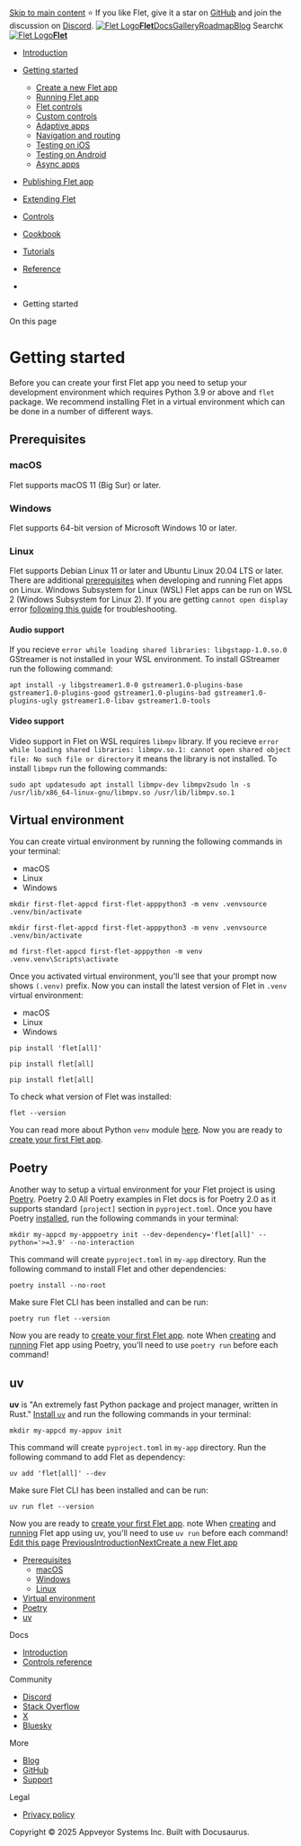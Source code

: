 [Skip to main content](https://flet.dev/docs/getting-started/#__docusaurus_skipToContent_fallback)
⭐️ If you like Flet, give it a star on [GitHub](https://github.com/flet-dev/flet) and join the discussion on [Discord](https://discord.gg/dzWXP8SHG8).
[![Flet Logo](https://flet.dev/img/logo.svg)**Flet**](https://flet.dev/)[Docs](https://flet.dev/docs/)[Gallery](https://flet.dev/gallery)[Roadmap](https://flet.dev/roadmap)[Blog](https://flet.dev/blog)
[](https://github.com/flet-dev/flet)
Search`K`
[![Flet Logo](https://flet.dev/img/logo.svg)**Flet**](https://flet.dev/)
  * [Introduction](https://flet.dev/docs/)
  * [Getting started](https://flet.dev/docs/getting-started/)
    * [Create a new Flet app](https://flet.dev/docs/getting-started/create-flet-app)
    * [Running Flet app](https://flet.dev/docs/getting-started/running-app)
    * [Flet controls](https://flet.dev/docs/getting-started/flet-controls)
    * [Custom controls](https://flet.dev/docs/getting-started/custom-controls)
    * [Adaptive apps](https://flet.dev/docs/getting-started/adaptive-apps)
    * [Navigation and routing](https://flet.dev/docs/getting-started/navigation-and-routing)
    * [Testing on iOS](https://flet.dev/docs/getting-started/testing-on-ios)
    * [Testing on Android](https://flet.dev/docs/getting-started/testing-on-android)
    * [Async apps](https://flet.dev/docs/getting-started/async-apps)
  * [Publishing Flet app](https://flet.dev/docs/publish)
  * [Extending Flet](https://flet.dev/docs/getting-started/)
  * [Controls](https://flet.dev/docs/controls)
  * [Cookbook](https://flet.dev/docs/getting-started/)
  * [Tutorials](https://flet.dev/docs/tutorials)
  * [Reference](https://flet.dev/docs/reference)


  * [](https://flet.dev/)
  * Getting started


On this page
# Getting started
Before you can create your first Flet app you need to setup your development environment which requires Python 3.9 or above and `flet` package.
We recommend installing Flet in a virtual environment which can be done in a number of different ways.
## Prerequisites[​](https://flet.dev/docs/getting-started/#prerequisites "Direct link to Prerequisites")
### macOS[​](https://flet.dev/docs/getting-started/#macos "Direct link to macOS")
Flet supports macOS 11 (Big Sur) or later.
### Windows[​](https://flet.dev/docs/getting-started/#windows "Direct link to Windows")
Flet supports 64-bit version of Microsoft Windows 10 or later.
### Linux[​](https://flet.dev/docs/getting-started/#linux "Direct link to Linux")
Flet supports Debian Linux 11 or later and Ubuntu Linux 20.04 LTS or later.
There are additional [prerequisites](https://flet.dev/docs/publish/linux#prerequisites) when developing and running Flet apps on Linux.
Windows Subsystem for Linux (WSL)
Flet apps can be run on WSL 2 (Windows Subsystem for Linux 2). If you are getting `cannot open display` error [following this guide](https://github.com/microsoft/wslg/wiki/Diagnosing-%22cannot-open-display%22-type-issues-with-WSLg) for troubleshooting.
#### Audio support[​](https://flet.dev/docs/getting-started/#audio-support "Direct link to Audio support")
If you recieve `error while loading shared libraries: libgstapp-1.0.so.0` GStreamer is not installed in your WSL environment.
To install GStreamer run the following command:
```
apt install -y libgstreamer1.0-0 gstreamer1.0-plugins-base gstreamer1.0-plugins-good gstreamer1.0-plugins-bad gstreamer1.0-plugins-ugly gstreamer1.0-libav gstreamer1.0-tools
```

#### Video support[​](https://flet.dev/docs/getting-started/#video-support "Direct link to Video support")
Video support in Flet on WSL requires `libmpv` library.
If you recieve `error while loading shared libraries: libmpv.so.1: cannot open shared object file: No such file or directory` it means the library is not installed.
To install `libmpv` run the following commands:
```
sudo apt updatesudo apt install libmpv-dev libmpv2sudo ln -s /usr/lib/x86_64-linux-gnu/libmpv.so /usr/lib/libmpv.so.1
```

## Virtual environment[​](https://flet.dev/docs/getting-started/#virtual-environment "Direct link to Virtual environment")
You can create virtual environment by running the following commands in your terminal:
  * macOS
  * Linux
  * Windows


```
mkdir first-flet-appcd first-flet-apppython3 -m venv .venvsource .venv/bin/activate
```

```
mkdir first-flet-appcd first-flet-apppython3 -m venv .venvsource .venv/bin/activate
```

```
md first-flet-appcd first-flet-apppython -m venv .venv.venv\Scripts\activate
```

Once you activated virtual environment, you'll see that your prompt now shows `(.venv)` prefix.
Now you can install the latest version of Flet in `.venv` virtual environment:
  * macOS
  * Linux
  * Windows


```
pip install 'flet[all]'
```

```
pip install flet[all]
```

```
pip install flet[all]
```

To check what version of Flet was installed:
```
flet --version
```

You can read more about Python `venv` module [here](https://docs.python.org/3/library/venv.html).
Now you are ready to [create your first Flet app](https://flet.dev/docs/getting-started/create-flet-app).
## Poetry[​](https://flet.dev/docs/getting-started/#poetry "Direct link to Poetry")
Another way to setup a virtual environment for your Flet project is using [Poetry](https://python-poetry.org/docs/).
Poetry 2.0
All Poetry examples in Flet docs is for Poetry 2.0 as it supports standard `[project]` section in `pyproject.toml`.
Once you have Poetry [installed](https://python-poetry.org/docs/#installation), run the following commands in your terminal:
```
mkdir my-appcd my-apppoetry init --dev-dependency='flet[all]' --python='>=3.9' --no-interaction
```

This command will create `pyproject.toml` in `my-app` directory.
Run the following command to install Flet and other dependencies:
```
poetry install --no-root
```

Make sure Flet CLI has been installed and can be run:
```
poetry run flet --version
```

Now you are ready to [create your first Flet app](https://flet.dev/docs/getting-started/create-flet-app).
note
When [creating](https://flet.dev/docs/getting-started/create-flet-app) and [running](https://flet.dev/docs/getting-started/running-app) Flet app using Poetry, you'll need to use `poetry run` before each command!
## uv[​](https://flet.dev/docs/getting-started/#uv "Direct link to uv")
**uv** is "An extremely fast Python package and project manager, written in Rust."
[Install `uv`](https://github.com/astral-sh/uv?tab=readme-ov-file#installation) and run the following commands in your terminal:
```
mkdir my-appcd my-appuv init
```

This command will create `pyproject.toml` in `my-app` directory.
Run the following command to add Flet as dependency:
```
uv add 'flet[all]' --dev
```

Make sure Flet CLI has been installed and can be run:
```
uv run flet --version
```

Now you are ready to [create your first Flet app](https://flet.dev/docs/getting-started/create-flet-app).
note
When [creating](https://flet.dev/docs/getting-started/create-flet-app) and [running](https://flet.dev/docs/getting-started/running-app) Flet app using uv, you'll need to use `uv run` before each command!
[Edit this page](https://github.com/flet-dev/website/edit/main/docs/getting-started/index.md)
[PreviousIntroduction](https://flet.dev/docs/)[NextCreate a new Flet app](https://flet.dev/docs/getting-started/create-flet-app)
  * [Prerequisites](https://flet.dev/docs/getting-started/#prerequisites)
    * [macOS](https://flet.dev/docs/getting-started/#macos)
    * [Windows](https://flet.dev/docs/getting-started/#windows)
    * [Linux](https://flet.dev/docs/getting-started/#linux)
  * [Virtual environment](https://flet.dev/docs/getting-started/#virtual-environment)
  * [Poetry](https://flet.dev/docs/getting-started/#poetry)
  * [uv](https://flet.dev/docs/getting-started/#uv)


Docs
  * [Introduction](https://flet.dev/docs)
  * [Controls reference](https://flet.dev/docs/controls)


Community
  * [Discord](https://discord.gg/dzWXP8SHG8)
  * [Stack Overflow](https://stackoverflow.com/questions/tagged/flet)
  * [X](https://x.com/fletdev)
  * [Bluesky](https://bsky.app/profile/fletdev.bsky.social)


More
  * [Blog](https://flet.dev/blog)
  * [GitHub](https://github.com/flet-dev/flet)
  * [Support](https://flet.dev/support)


Legal
  * [Privacy policy](https://flet.dev/privacy-policy)


Copyright © 2025 Appveyor Systems Inc. Built with Docusaurus.

